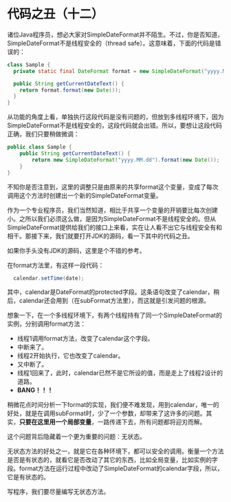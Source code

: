 代码之丑（十二）
===

诸位Java程序员，想必大家对SimpleDateFormat并不陌生。不过，你是否知道，SimpleDateFormat不是线程安全的（thread safe）。这意味着，下面的代码是错误的：
```java
class Sample {
  private static final DateFormat format = new SimpleDateFormat("yyyy.MM.dd");

  public String getCurrentDateText() {
    return format.format(new Date());
  }
}
```
从功能的角度上看，单独执行这段代码是没有问题的，但放到多线程环境下，因为SimpleDateFormat不是线程安全的，这段代码就会出错。所以，要想让这段代码正确，我们只要稍做微调：
```java
public class Sample {
    public String getCurrentDateText() {
        return new SimpleDateFormat("yyyy.MM.dd").format(new Date());
    }
}
```
不知你是否注意到，这里的调整只是由原来的共享format这个变量，变成了每次调用这个方法时创建出一个新的SimpleDateFormat变量。

作为一个专业程序员，我们当然知道，相比于共享一个变量的开销要比每次创建小。之所以我们必须这么做，是因为SimpleDateFormat不是线程安全的。但从SimpleDateFormat提供给我们的接口上来看，实在让人看不出它与线程安全有和相干。那接下来，我们就要打开JDK的源码，看一下其中的代码之丑。

如果你手头没有JDK的源码，这里是个不错的参考。

在format方法里，有这样一段代码：
```java
  calendar.setTime(date);
```
其中，calendar是DateFormat的protected字段。这条语句改变了calendar，稍后，calendar还会用到（在subFormat方法里），而这就是引发问题的根源。

想象一下，在一个多线程环境下，有两个线程持有了同一个SimpleDateFormat的实例，分别调用format方法：

* 线程1调用format方法，改变了calendar这个字段。
* 中断来了。
* 线程2开始执行，它也改变了calendar。
* 又中断了。
* 线程1回来了，此时，calendar已然不是它所设的值，而是走上了线程2设计的道路。
* **BANG！！！**

稍微花点时间分析一下format的实现，我们便不难发现，用到calendar，唯一的好处，就是在调用subFormat时，少了一个参数，却带来了这许多的问题。其实，**只要在这里用一个局部变量**，一路传递下去，所有问题都将迎刃而解。

这个问题背后隐藏着一个更为重要的问题：无状态。

无状态方法的好处之一，就是它在各种环境下，都可以安全的调用。衡量一个方法是否是有状态的，就看它是否改动了其它的东西，比如全局变量，比如实例的字段。format方法在运行过程中改动了SimpleDateFormat的calendar字段，所以，它是有状态的。

写程序，我们要尽量编写无状态方法。